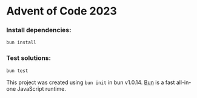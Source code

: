 # Advent of Code 2023

### Install dependencies:

```bash
bun install
```

### Test solutions:

```bash
bun test
```

This project was created using `bun init` in bun v1.0.14. [Bun](https://bun.sh) is a fast all-in-one JavaScript runtime.
